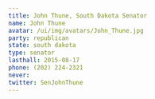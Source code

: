 ```yaml
---
title: John Thune, South Dakota Senator
name: John Thune
avatar: /ui/img/avatars/John_Thune.jpg
party: republican
state: south dakota
type: senator
lasthall: 2015-08-17
phone: (202) 224-2321
never: 
twitter: SenJohnThune
---
```

